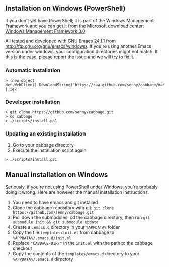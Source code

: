 ## Installation on Windows (PowerShell)

If you don't yet have PowerShell; it is part of the Windows Management Framework and you can get it from the Microsoft download center: [Windows Management Framework 3.0](http://www.microsoft.com/en-us/download/details.aspx?id=34595)

All tested and developed with GNU Emacs 24.1.1 from http://ftp.gnu.org/gnu/emacs/windows/.
If you're using another Emacs version under windows, your configuration directories might not match.
If this is the case, please report the issue and we will try to fix it.

### Automatic installation

```shell
> (new-object Net.WebClient).DownloadString("https://raw.github.com/senny/cabbage/master/scripts/install.ps1") | iex
```

### Developer installation

```shell
> git clone https://github.com/senny/cabbage.git
> cd cabbage
> ./scripts/install.ps1
```
### Updating an existing installation

1. Go to your cabbage directory
2. Execute the installation script again

```shell
> ./scripts/install.ps1
```

## Manual installation on Windows

Seriously, if you're not using PowerShell under Windows, you're probably doing it wrong. Here are however the manual installation instructions.

1. You need to have emacs and git installed
2. Clone the cabbage repository with git:
    ``git clone https://github.com/senny/cabbage.git``
3. Pull down the submodules: cd the cabbage directory, then run ``git submodule init && git submodule update``
4. Create a `.emacs.d` directory in your `%APPDATA%` folder
5. Copy the file `templates/init.el` from cabbage to `%APPDATA%/.emacs.d/init.el`
6. Replace `"CABBAGE-DIR/"` in the `init.el` with the path to the cabbage checkout
7. Copy the contents of the `templates/emacs.d` directory to your `%APPDATA%/.emacs.d` directory
